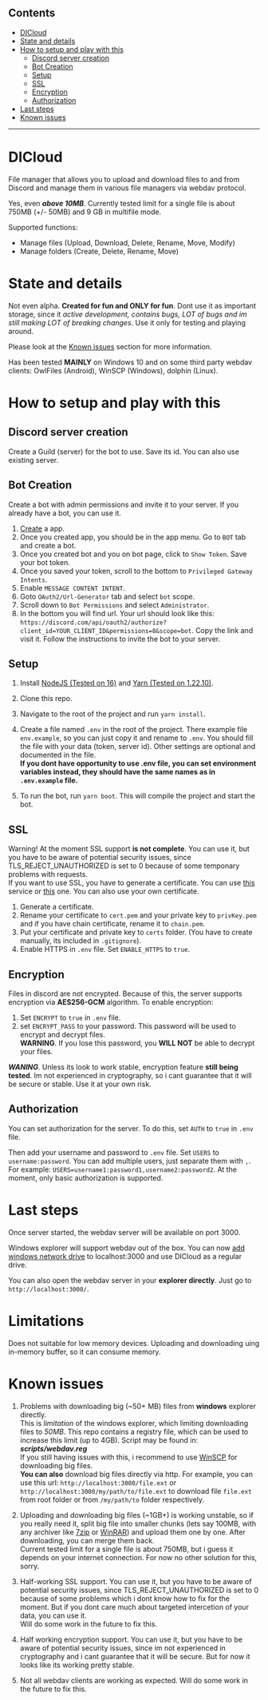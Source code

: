 ## Contents
- [DICloud](#dicloud)
- [State and details](#state-and-details)
- [How to setup and play with this](#how-to-setup-and-play-with-this)
   - [Discord server creation](#discord-server-creation)
   - [Bot Creation](#bot-creation)
   - [Setup](#setup)
   - [SSL](#ssl)
   - [Encryption](#encryption)
   - [Authorization](#authorization)
- [Last steps](#last-steps)
- [Known issues](#known-issues)
---


# DICloud
File manager that allows you to upload and download files to and from Discord and manage them in various file managers via webdav protocol. 

Yes, even ***above 10MB***. Currently tested limit for a single file is about 750MB (+/- 50MB) and 9 GB in multifile mode.

Supported functions: 
- Manage files (Upload, Download, Delete, Rename, Move, Modify)
- Manage folders (Create, Delete, Rename, Move)

# State and details
Not even alpha. **Created for fun and ONLY for fun**. Dont use it as important storage, since it *active development, contains bugs, LOT of _bugs_ and im still making LOT of breaking changes*. Use it only for testing and playing around.

Please look at the [Known issues](#known-issues) section for more information.


Has been tested __MAINLY__ on Windows 10 and on some third party webdav clients: OwlFiles (Android), WinSCP (Windows), dolphin (Linux). 


# How to setup and play with this

## Discord server creation
Create a Guild (server) for the bot to use. Save its id. You can also use existing server.

## Bot Creation
Create a bot with admin permissions and invite it to your server. If you already have a bot, you can use it.
1. [Create](https://discord.com/developers/applications) a app.
3. Once you created app, you should be in the app menu. Go to ``BOT`` tab and create a bot.
2. Once you created bot and you on bot page, click to ```Show Token```. Save your bot token.
4. Once you saved your token, scroll to the bottom to ``Privileged Gateway Intents``. 
5. Enable ``MESSAGE CONTENT INTENT``. 
6. Goto ``OAuth2/Url-Generator`` tab and select ``bot`` scope.
7. Scroll down to ``Bot Permissions`` and select ``Administrator``.
8. In the bottom you will find url.  Your url should look like this: ``https://discord.com/api/oauth2/authorize?client_id=YOUR_CLIENT_ID&permissions=8&scope=bot``.
Copy the link and visit it. Follow the instructions to invite the bot to your server.

## Setup
1. Install [NodeJS (Tested on 16)](https://nodejs.org/en/) and [Yarn (Tested on 1.22.10)](https://yarnpkg.com/).
2. Clone this repo.
3. Navigate to the root of the project and run ``yarn install``.
4. Create a file named ``.env`` in the root of the project. There example file ``env.example``, so you can just copy it and rename to ```.env```. You should fill the file with your data (token, server id). Other settings are optional and documented in the file. \
__If you dont have opportunity to use .env file, you can set environment variables instead, they should have the same names as in `.env.example` file.__

5. To run the bot, run ``yarn boot``. This will compile the project and start the bot.

## SSL
Warning! At the moment SSL support **is not complete**. You can use it, but you have to be aware of potential security issues, since TLS_REJECT_UNAUTHORIZED is set to 0 because of some temponary problems with requests. \
If you want to use SSL, you have to generate a certificate. You can use [this](https://www.sslforfree.com/) service or [this](https://letsencrypt.org/) one. You can also use your own certificate. 


1. Generate a certificate.
2. Rename your certificate to ``cert.pem`` and your private key to ``privKey.pem`` and if you have chain certificate, rename it to ``chain.pem``.
3. Put your certificate and private key to ``certs`` folder. (You have to create manually, its included in ``.gitignore``).
4. Enable HTTPS in ``.env`` file. Set ``ENABLE_HTTPS`` to ``true``.

## Encryption

Files in discord are not encrypted. Because of this, the server supports encryption via __AES256-GCM__ algorithm. 
To enable encryption:
1. Set ``ENCRYPT`` to ``true`` in ``.env`` file.
2. set ``ENCRYPT_PASS`` to your password. This password will be used to encrypt and decrypt files. \
**WARNING**. If you lose this password, you **WILL NOT** be able to decrypt your files.


***WANING***. Unless its look to work stable, encryption feature **still being tested**. Im not experienced in cryptography, so i cant guarantee that it will be secure or stable. Use it at your own risk.

## Authorization
You can set authorization for the server. To do this, set ``AUTH`` to ``true`` in ``.env`` file.

Then add your username and password to ``.env`` file. Set ``USERS`` to ``username:password``. You can add multiple users, just separate them with ``,``. For example: ``USERS=username1:password1,username2:password2``. At the moment, only basic authorization is supported. 



# Last steps
Once server started, the webdav server will be available on port 3000. 

Windows explorer will support webdav out of the box. You can now [add windows network drive](https://www.maketecheasier.com/map-webdav-drive-windows10/) to localhost:3000 and use DICloud as a regular drive. 

You can also open the webdav server in your **explorer directly**. Just go to ``http://localhost:3000/``.

# Limitations

Does not suitable for low memory devices. Uploading and downloading uing in-memory buffer, so it can consume memory.

# Known issues

1. Problems with downloading big (~50+ MB) files from **windows** explorer directly. \
This is *limitation* of the windows explorer, which limiting downloading files to *50MB*. This repo contains a registry file, which can be used to increase this limit (up to 4GB). Script may be found in: ***scripts/webdav.reg*** \
If you still having issues with this, i recommend to use [WinSCP](https://winscp.net/eng/index.php) for downloading big files. \
**You can also** download big files directly via http. For example, you can use this url: ``http://localhost:3000/file.ext`` or ``http://localhost:3000/my/path/to/file.ext`` to download file ``file.ext`` from root folder or from ``/my/path/to`` folder respectively.

2. Uploading and downloading big files (~1GB+) is working unstable, so if you really need it, split big file into smaller chunks (lets say 100MB, with any archiver like [7zip](https://www.7-zip.org/) or [WinRAR](https://www.rarlab.com/)) and upload them one by one. After downloading, you can merge them back.  \
Current tested limit for a single file is about 750MB, but i guess it depends on your internet connection.
For now no other solution for this, sorry. 

3. Half-working SSL support. You can use it, but you have to be aware of potential security issues, since TLS_REJECT_UNAUTHORIZED is set to 0 because of some problems which i dont know how to fix for the moment. But if you dont care much about targeted intercetion of your data, you can use it. \
Will do some work in the future to fix this.

4. Half working encryption support. You can use it, but you have to be aware of potential security issues, since im not experienced in cryptography and i cant guarantee that it will be secure. But for now it looks like its working pretty stable.

5. Not all webdav clients are working as expected. Will do some work in the future to fix this.